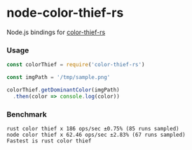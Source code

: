 # node-color-thief-rs

Node.js bindings for [color-thief-rs](https://github.com/RazrFalcon/color-thief-rs)

### Usage

```js
const colorThief = require('color-thief-rs')

const imgPath = '/tmp/sample.png'

colorThief.getDominantColor(imgPath)
  .then(color => console.log(color))
```

### Benchmark

```
rust color thief x 186 ops/sec ±0.75% (85 runs sampled)
node color thief x 62.46 ops/sec ±2.83% (67 runs sampled)
Fastest is rust color thief
```
